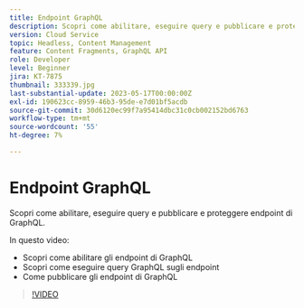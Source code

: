 ```yaml
---
title: Endpoint GraphQL
description: Scopri come abilitare, eseguire query e pubblicare e proteggere endpoint di GraphQL.
version: Cloud Service
topic: Headless, Content Management
feature: Content Fragments, GraphQL API
role: Developer
level: Beginner
jira: KT-7875
thumbnail: 333339.jpg
last-substantial-update: 2023-05-17T00:00:00Z
exl-id: 190623cc-8959-46b3-95de-e7d01bf5acdb
source-git-commit: 30d6120ec99f7a95414dbc31c0cb002152bd6763
workflow-type: tm+mt
source-wordcount: '55'
ht-degree: 7%

---
```


# Endpoint GraphQL

Scopri come abilitare, eseguire query e pubblicare e proteggere endpoint di GraphQL.

In questo video:

+ Scopri come abilitare gli endpoint di GraphQL
+ Scopri come eseguire query GraphQL sugli endpoint
+ Come pubblicare gli endpoint di GraphQL

>[!VIDEO](https://video.tv.adobe.com/v/333339?quality=12&learn=on)
